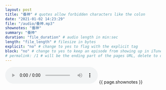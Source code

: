 ```yaml
---
layout: post
title: "養神" # quotes allow forbidden characters like the colon
date: "2021-01-02 14:23:29"
file: "/audio/養神.mp3"
shownotes: "養神"
summary: "養神"
duration: "file_duration" # audio length in min:sec
length: "file_length" # filesize in bytes
explicit: "no" # change to yes to flag with the explicit tag
block: "no" # change to yes to keep an episode from showing up in iTunes
# permalink: /1 # will be the ending part of the pages URL, delete to default to the title
---
```


<audio controls>
<source src="{{site.url}}{{site.baseurl}}{{ page.file }}" type="audio/x-mp3">
Your browser does not support the audio element.
</audio>
{{ page.shownotes }}
